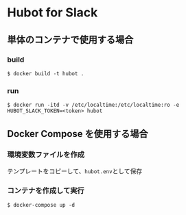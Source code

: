 # Hubot for Slack

## 単体のコンテナで使用する場合

### build

```
$ docker build -t hubot .
```

### run

```
$ docker run -itd -v /etc/localtime:/etc/localtime:ro -e HUBOT_SLACK_TOKEN=<token> hubot
```

## Docker Compose を使用する場合

### 環境変数ファイルを作成
テンプレートをコピーして、`hubot.env`として保存

### コンテナを作成して実行

```
$ docker-compose up -d
```


